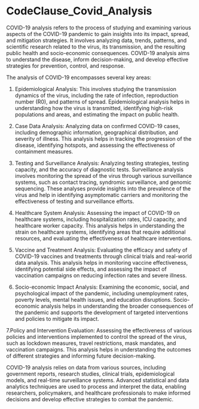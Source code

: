 # CodeClause_Covid_Analysis

COVID-19 analysis refers to the process of studying and examining various aspects of the COVID-19 pandemic to gain insights into its impact, spread, and mitigation strategies. It involves analyzing data, trends, patterns, and scientific research related to the virus, its transmission, and the resulting public health and socio-economic consequences. COVID-19 analysis aims to understand the disease, inform decision-making, and develop effective strategies for prevention, control, and response.

The analysis of COVID-19 encompasses several key areas:

1. Epidemiological Analysis: This involves studying the transmission dynamics of the virus, including the rate of infection, reproduction number (R0), and patterns of spread. Epidemiological analysis helps in understanding how the virus is transmitted, identifying high-risk populations and areas, and estimating the impact on public health.

2. Case Data Analysis: Analyzing data on confirmed COVID-19 cases, including demographic information, geographical distribution, and severity of illness. This analysis helps in tracking the progression of the disease, identifying hotspots, and assessing the effectiveness of containment measures.

3. Testing and Surveillance Analysis: Analyzing testing strategies, testing capacity, and the accuracy of diagnostic tests. Surveillance analysis involves monitoring the spread of the virus through various surveillance systems, such as contact tracing, syndromic surveillance, and genomic sequencing. These analyses provide insights into the prevalence of the virus and help in identifying asymptomatic carriers and monitoring the effectiveness of testing and surveillance efforts.

4. Healthcare System Analysis: Assessing the impact of COVID-19 on healthcare systems, including hospitalization rates, ICU capacity, and healthcare worker capacity. This analysis helps in understanding the strain on healthcare systems, identifying areas that require additional resources, and evaluating the effectiveness of healthcare interventions.

5. Vaccine and Treatment Analysis: Evaluating the efficacy and safety of COVID-19 vaccines and treatments through clinical trials and real-world data analysis. This analysis helps in monitoring vaccine effectiveness, identifying potential side effects, and assessing the impact of vaccination campaigns on reducing infection rates and severe illness.

6. Socio-economic Impact Analysis: Examining the economic, social, and psychological impact of the pandemic, including unemployment rates, poverty levels, mental health issues, and education disruptions. Socio-economic analysis helps in understanding the broader consequences of the pandemic and supports the development of targeted interventions and policies to mitigate its impact.

7.Policy and Intervention Evaluation: Assessing the effectiveness of various policies and interventions implemented to control the spread of the virus, such as lockdown measures, travel restrictions, mask mandates, and vaccination campaigns. This analysis helps in understanding the outcomes of different strategies and informing future decision-making.

COVID-19 analysis relies on data from various sources, including government reports, research studies, clinical trials, epidemiological models, and real-time surveillance systems. Advanced statistical and data analytics techniques are used to process and interpret the data, enabling researchers, policymakers, and healthcare professionals to make informed decisions and develop effective strategies to combat the pandemic.
